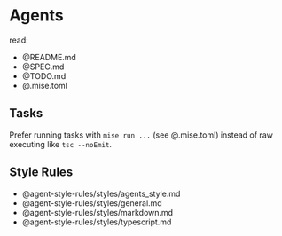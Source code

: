 # Agents

read:
- @README.md
- @SPEC.md
- @TODO.md
- @.mise.toml

## Tasks
Prefer running tasks with `mise run ...` (see @.mise.toml) instead of raw executing  like `tsc --noEmit`.

## Style Rules

- @agent-style-rules/styles/agents_style.md
- @agent-style-rules/styles/general.md
- @agent-style-rules/styles/markdown.md
- @agent-style-rules/styles/typescript.md
